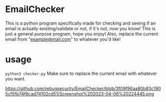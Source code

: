 # EmailChecker
This is a python program specifically made for checking and seeing if an email is actually existing/validate or not, if it's not, now you know! This is just a general purpose program, hope you enjoy! Also, replace the current email from "example@mail.com" to whatever you'd like!

# usage
``python3 checker.py`` Make sure to replace the current email with whatever you want.

https://github.com/rebugsecurity/EmailChecker/blob/3f09f96aa80b83c1905cf5fb74f8cad74102cd51/Screenshot%202023-04-06%20224445.png
